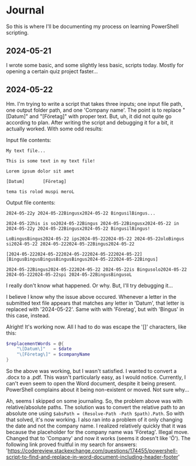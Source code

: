 # Journal

So this is where I'll be documenting my process on learning PowerShell scripting.

## 2024-05-21

I wrote some basic, and some slightly less basic, scripts today. Mostly for opening a certain quiz project faster...

## 2024-05-22

Hm. I'm trying to write a script that takes three inputs; one input file path, one output folder path, and one 'Company name'. The point is to replace "[Datum]" and "[Företag]" with proper text. But, uh, it did not quite go according to plan. After writing the script and debugging it for a bit, it actually worked. With some odd results:

Input file contents:

```
My text file...

This is some text in my text file!

Lorem ipsum dolor sit amet

[Datum]       [Företag]

tema tis rolod muspi meroL
```

Output file contents:

```
2024-05-22y 2024-05-22Bingusx2024-05-22 BingusilBingus...

2024-05-22his is so2024-05-22Bingus 2024-05-22Bingusx2024-05-22 in 2024-05-22y 2024-05-22Bingusx2024-05-22 BingusilBingus!

LoBingusBingus2024-05-22 ips2024-05-222024-05-22 2024-05-22oloBingus si2024-05-22 2024-05-222024-05-22Bingus2024-05-22

[2024-05-222024-05-222024-05-222024-05-222024-05-22]       [BingusBingusBingusBingusBingus2024-05-222024-05-22Bingus]

2024-05-22Bingus2024-05-222024-05-22 2024-05-22is Bingusolo2024-05-22 2024-05-222024-05-22spi 2024-05-22BingusBingusoL

```

I really don't know what happened. Or why. But, I'll try debugging it...

I believe I know why the issue above occured. Whenever a letter in the submitted text file appears that matches any letter in 'Datum', that letter is replaced with '2024-05-22'. Same with with 'Företag', but with 'Bingus' in this case, instead.

Alright! It's working now. All I had to do was escape the '[]' characters, like this:

```powershell
$replacementWords = @{
    "\[Datum\]"   = $date
    "\[Företag\]" = $companyName
}
```

So the above was working, but I wasn't satisfied. I wanted to convert a .docx to a .pdf. This wasn't particularly easy, as I would notice. Currently, I can't even seem to open the Word document, despite it being present. PowerShell complains about it being non-existent or moved. Not sure why...

Ah, seems I skipped on some journaling. So, the problem above was with relative/absolute paths. The solution was to convert the relative path to an absolute one using `$absPath = (Resolve-Path -Path $path).Path`. So with that solved, it's now working. I also ran into a problem of it only changing the date and not the company name. I realized relatively quickly that it was because the placeholder for the company name was 'Företag'. Illegal move. Changed that to 'Company' and now it works (seems it doesn't like 'Ö'). The following link proved fruitful in my search for answers:  
'https://codereview.stackexchange.com/questions/174455/powershell-script-to-find-and-replace-in-word-document-including-header-footer'
